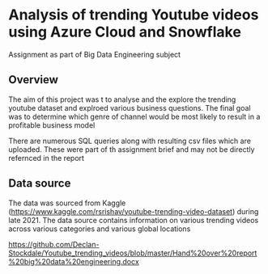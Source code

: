 # Analysis of trending Youtube videos using Azure Cloud and Snowflake

Assignment as part of Big Data Engineering subject

## Overview
The aim of this project was t to analyse and the explore the trending youtube dataset and explroed various business questions. 
The final goal was to determine which genre of channel would be most likely to result in a profitable business model

There are numerous SQL queries along with resulting csv files which are uploaded. These were part of th assignment brief and may not be directly refernced in the report

## Data source

The data was sourced from Kaggle (https://www.kaggle.com/rsrishav/youtube-trending-video-dataset) during late 2021. 
The data source contains information on various trending videos across various categories and various global locations  


https://github.com/Declan-Stockdale/Youtube_trending_videos/blob/master/Hand%20over%20report%20big%20data%20engineering.docx
